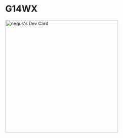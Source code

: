 # G14WX
<!--<a href="https://app.daily.dev/negus"><img src="https://api.daily.dev/devcards/66a82761df7e41edb9d980024aa8807b.png?r=trr" width="400" alt="negus's Dev Card"/></a>-->
<a href="https://app.daily.dev/negus"><img src="https://api.daily.dev/devcards/v2/t2D89oL5pJs3AeOTLGFD2.png?type=default&r=zkn" width="356" alt="negus's Dev Card"/></a>
